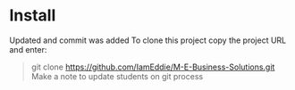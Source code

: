# Install 

Updated and commit was added 
To clone this project copy the project URL and enter: 

> git clone https://github.com/IamEddie/M-E-Business-Solutions.git
Make a note to update students on git process